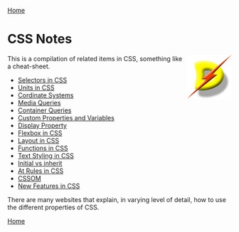 [Home](./readme.md) 

# CSS Notes

[<img src='./dslogo.png' align='right' width='100' alt='logo'/>](http://www.dataspec.info)

This is a compilation of related items in CSS, something like a cheat-sheet. 

* [Selectors in CSS](./cssslctr.md)
* [Units in CSS](./cssunits.md)
* [Cordinate Systems](./csscords.md)
* [Media Queries](./cssmdaqr.md)
* [Container Queries](./csscntqr.md)
* [Custom Properties and Variables](./cssvars.md)
* [Display Property](./cssdisplay.md)
* [Flexbox in CSS](./cssflex.md)
* [Layout in CSS](./csslayout.md)
* [Functions in CSS](./cssfuncs.md)
* [Text Styling in CSS](./csstext.md)
* [Initial vs inherit](./cssprpty.md)
* [At Rules in CSS](./cssatrule.md)
* [CSSOM](./cssom.md)
* [New Features in CSS](./cssnewft.md)

There are many websites that explain, in varying level of detail, how to use the different properties of CSS.

[Home](./readme.md) 

